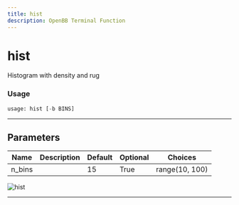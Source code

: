 ```yaml
---
title: hist
description: OpenBB Terminal Function
---
```


# hist

Histogram with density and rug

### Usage

```python
usage: hist [-b BINS]
```

---

## Parameters

| Name | Description | Default | Optional | Choices |
| ---- | ----------- | ------- | -------- | ------- |
| n_bins |  | 15 | True | range(10, 100) |
![hist](https://user-images.githubusercontent.com/46355364/154306947-aaba936a-ac07-40e2-a5a6-bf1fab460cd0.png)

---

